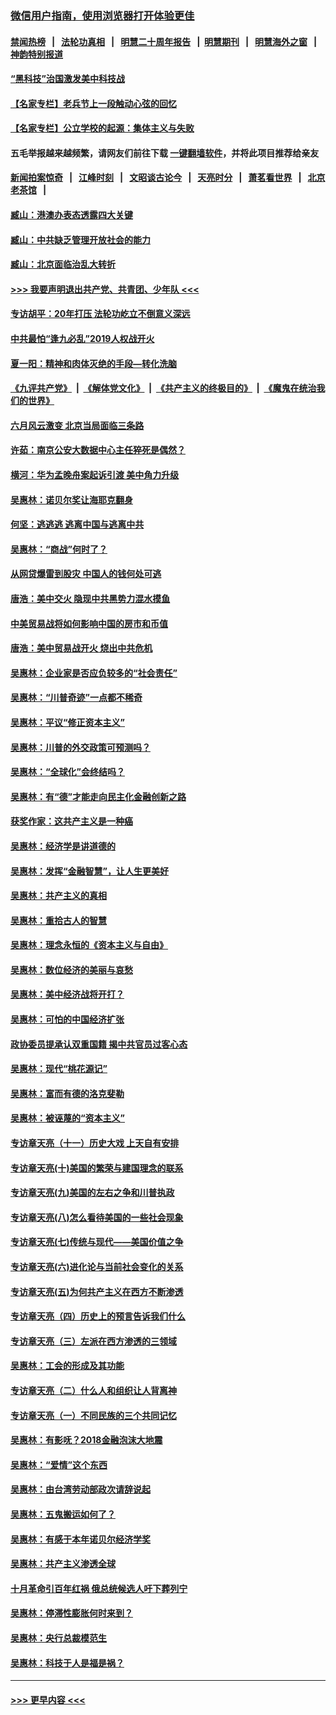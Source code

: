 ### [微信用户指南，使用浏览器打开体验更佳](https://github.com/gfw-breaker/banned-news1/blob/master/indexes/wechat-guide.md?t=0)
#### [禁闻热榜](热点新闻.md?t=0)  &nbsp;&nbsp;|&nbsp;&nbsp; [法轮功真相](https://github.com/gfw-breaker/truth/blob/master/README.md?t=0) &nbsp;&nbsp;|&nbsp;&nbsp; [明慧二十周年报告](https://github.com/gfw-breaker/mh-reports/blob/master/README.md?t=0) &nbsp;&nbsp;|&nbsp;&nbsp;[明慧期刊](https://github.com/gfw-breaker/mh-qikan) &nbsp;&nbsp;|&nbsp;&nbsp; [明慧海外之窗](https://github.com/gfw-breaker/mh-news/blob/master/README.md?t=0) &nbsp;&nbsp;|&nbsp;&nbsp; [神韵特别报道](https://github.com/gfw-breaker/mh-news/blob/master/shenyun.md?t=0)
#### [“黑科技”治国激发美中科技战](../pages/nsc423/n11638056.md?t=02070533) 
#### [【名家专栏】老兵节上一段触动心弦的回忆](../pages/nsc423/n11646016.md?t=02070533) 
#### [【名家专栏】公立学校的起源：集体主义与失败](../pages/nsc423/n11601833.md?t=02070533) 
#### 五毛举报越来越频繁，请网友们前往下载 [一键翻墙软件](https://github.com/gfw-breaker/ssr-accounts)，并将此项目推荐给亲友
#### [新闻拍案惊奇](https://github.com/gfw-breaker/banned-news1/blob/master/pages/link4.md) &nbsp;&nbsp;|&nbsp;&nbsp; [江峰时刻](https://github.com/gfw-breaker/banned-news1/blob/master/pages/link4.md) &nbsp;&nbsp;|&nbsp;&nbsp; [文昭谈古论今](https://github.com/gfw-breaker/banned-news1/blob/master/pages/link4.md) &nbsp;&nbsp;|&nbsp;&nbsp; [天亮时分](https://github.com/gfw-breaker/banned-news1/blob/master/pages/link4.md) &nbsp;&nbsp;|&nbsp;&nbsp; [萧茗看世界](https://github.com/gfw-breaker/banned-news1/blob/master/pages/link4.md) &nbsp;&nbsp;|&nbsp;&nbsp; [北京老茶馆](https://github.com/gfw-breaker/banned-news1/blob/master/pages/link4.md) &nbsp;&nbsp;|&nbsp;&nbsp; 
#### [臧山：港澳办表态透露四大关键](../pages/nsc423/n11421628.md?t=02070533) 
#### [臧山：中共缺乏管理开放社会的能力](../pages/nsc423/n11407457.md?t=02070533) 
#### [臧山：北京面临治乱大转折](../pages/nsc423/n11406895.md?t=02070533) 
#### [>>> 我要声明退出共产党、共青团、少年队 <<<](https://github.com/begood0513/goodnews/blob/master/quit/letter.md) 
#### [专访胡平：20年打压 法轮功屹立不倒意义深远](../pages/nsc423/n11398800.md?t=02070533) 
#### [中共最怕“逢九必乱”2019人权战开火](../pages/nsc423/n11385248.md?t=02070533) 
#### [夏一阳：精神和肉体灭绝的手段—转化洗脑](../pages/nsc423/n11368250.md?t=02070533) 
#### [《九评共产党》](https://github.com/begood0513/9ping.md/blob/master/README.md) &nbsp;|&nbsp; [《解体党文化》](../../../../jtdwh.md/blob/master/README.md)  &nbsp;|&nbsp; [《共产主义的终极目的》](../../../../gczydzjmd.md/blob/master/README.md) &nbsp;|&nbsp; [《魔鬼在统治我们的世界》](../../../../mgztzwmdsj.md/blob/master/README.md) 
#### [六月风云激变 北京当局面临三条路](../pages/nsc423/n11313668.md?t=02070533) 
#### [许茹：南京公安大数据中心主任猝死是偶然？](../pages/nsc423/n11064744.md?t=02070533) 
#### [横河：华为孟晚舟案起诉引渡 美中角力升级](../pages/nsc423/n11027230.md?t=02070533) 
#### [吴惠林：诺贝尔奖让海耶克翻身](../pages/nsc423/n10890049.md?t=02070533) 
#### [何坚：逃逃逃 逃离中国与逃离中共](../pages/nsc423/n10592891.md?t=02070533) 
#### [吴惠林：“商战”何时了？](../pages/nsc423/n10573558.md?t=02070533) 
#### [从网贷爆雷到股灾 中国人的钱何处可逃](../pages/nsc423/n10572800.md?t=02070533) 
#### [唐浩：美中交火 隐现中共黑势力混水摸鱼](../pages/nsc423/n10544040.md?t=02070533) 
#### [中美贸易战将如何影响中国的房市和币值](../pages/nsc423/n10543697.md?t=02070533) 
#### [唐浩：美中贸易战开火 烧出中共危机](../pages/nsc423/n10540126.md?t=02070533) 
#### [吴惠林：企业家是否应负较多的“社会责任”](../pages/nsc423/n10535022.md?t=02070533) 
#### [吴惠林：“川普奇迹”一点都不稀奇](../pages/nsc423/n10512808.md?t=02070533) 
#### [吴惠林：平议“修正资本主义”](../pages/nsc423/n10495724.md?t=02070533) 
#### [吴惠林：川普的外交政策可预测吗？](../pages/nsc423/n10462387.md?t=02070533) 
#### [吴惠林：“全球化”会终结吗？](../pages/nsc423/n10452838.md?t=02070533) 
#### [吴惠林：有“德”才能走向民主化金融创新之路](../pages/nsc423/n10432292.md?t=02070533) 
#### [获奖作家：这共产主义是一种癌](../pages/nsc423/n10431541.md?t=02070533) 
#### [吴惠林：经济学是讲道德的](../pages/nsc423/n10398014.md?t=02070533) 
#### [吴惠林：发挥“金融智慧”，让人生更美好](../pages/nsc423/n10375019.md?t=02070533) 
#### [吴惠林：共产主义的真相](../pages/nsc423/n10351394.md?t=02070533) 
#### [吴惠林：重拾古人的智慧](../pages/nsc423/n10337691.md?t=02070533) 
#### [吴惠林：理念永恒的《资本主义与自由》](../pages/nsc423/n10316274.md?t=02070533) 
#### [吴惠林：数位经济的美丽与哀愁](../pages/nsc423/n10292946.md?t=02070533) 
#### [吴惠林：美中经济战将开打？](../pages/nsc423/n10258825.md?t=02070533) 
#### [吴惠林：可怕的中国经济扩张](../pages/nsc423/n10219147.md?t=02070533) 
#### [政协委员提承认双重国籍 揭中共官员过客心态](../pages/nsc423/n10208809.md?t=02070533) 
#### [吴惠林：现代“桃花源记”](../pages/nsc423/n10185234.md?t=02070533) 
#### [吴惠林：富而有德的洛克斐勒](../pages/nsc423/n10142264.md?t=02070533) 
#### [吴惠林：被诬蔑的“资本主义”](../pages/nsc423/n10124816.md?t=02070533) 
#### [专访章天亮（十一）历史大戏 上天自有安排](../pages/nsc423/n10094905.md?t=02070533) 
#### [专访章天亮(十)美国的繁荣与建国理念的联系](../pages/nsc423/n10094899.md?t=02070533) 
#### [专访章天亮(九)美国的左右之争和川普执政](../pages/nsc423/n10094889.md?t=02070533) 
#### [专访章天亮(八)怎么看待美国的一些社会现象](../pages/nsc423/n10094857.md?t=02070533) 
#### [专访章天亮(七)传统与现代——美国价值之争](../pages/nsc423/n10093140.md?t=02070533) 
#### [专访章天亮(六)进化论与当前社会变化的关系](../pages/nsc423/n10092036.md?t=02070533) 
#### [专访章天亮(五)为何共产主义在西方不断渗透](../pages/nsc423/n10083620.md?t=02070533) 
#### [专访章天亮（四）历史上的预言告诉我们什么](../pages/nsc423/n10083606.md?t=02070533) 
#### [专访章天亮（三）左派在西方渗透的三领域](../pages/nsc423/n10081115.md?t=02070533) 
#### [吴惠林：工会的形成及其功能](../pages/nsc423/n10080633.md?t=02070533) 
#### [专访章天亮（二）什么人和组织让人背离神](../pages/nsc423/n10076637.md?t=02070533) 
#### [专访章天亮（一）不同民族的三个共同记忆](../pages/nsc423/n10074188.md?t=02070533) 
#### [吴惠林：有影呒？2018金融泡沫大地震](../pages/nsc423/n10040534.md?t=02070533) 
#### [吴惠林：“爱情”这个东西](../pages/nsc423/n10019423.md?t=02070533) 
#### [吴惠林：由台湾劳动部政次请辞说起](../pages/nsc423/n9979679.md?t=02070533) 
#### [吴惠林：五鬼搬运如何了？](../pages/nsc423/n9925338.md?t=02070533) 
#### [吴惠林：有感于本年诺贝尔经济学奖](../pages/nsc423/n9871883.md?t=02070533) 
#### [吴惠林：共产主义渗透全球](../pages/nsc423/n9812748.md?t=02070533) 
#### [十月革命引百年红祸 俄总统候选人吁下葬列宁](../pages/nsc423/n9810182.md?t=02070533) 
#### [吴惠林：停滞性膨胀何时来到？](../pages/nsc423/n9764136.md?t=02070533) 
#### [吴惠林：央行总裁模范生](../pages/nsc423/n9728134.md?t=02070533) 
#### [吴惠林：科技于人是福是祸？](../pages/nsc423/n9672982.md?t=02070533) 

----
#### [ >>> 更早内容 <<< ](../indexes/nsc423-earlier.md)
